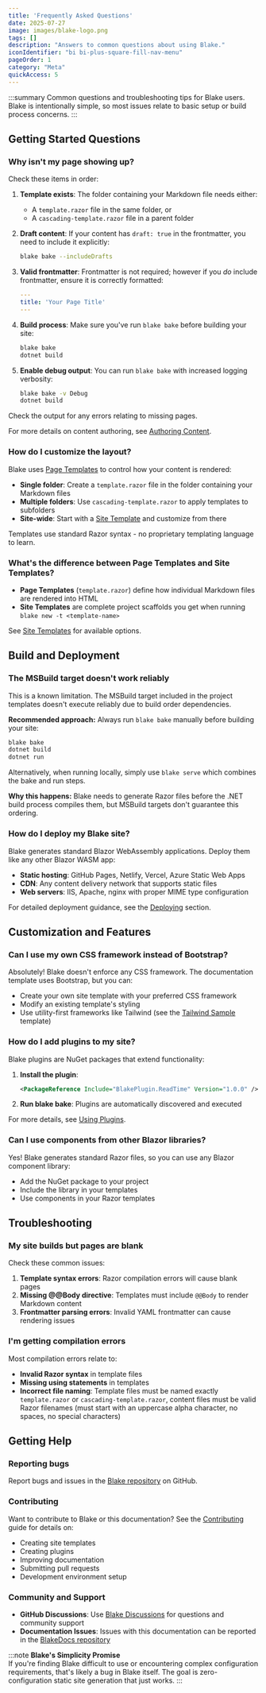 ```yaml
---
title: 'Frequently Asked Questions'
date: 2025-07-27
image: images/blake-logo.png
tags: []
description: "Answers to common questions about using Blake."
iconIdentifier: "bi bi-plus-square-fill-nav-menu"
pageOrder: 1
category: "Meta"
quickAccess: 5
---
```


:::summary
Common questions and troubleshooting tips for Blake users. Blake is intentionally simple, so most issues relate to basic setup or build process concerns.
:::

## Getting Started Questions

### Why isn't my page showing up?

Check these items in order:

1. **Template exists**: The folder containing your Markdown file needs either:
   - A `template.razor` file in the same folder, or
   - A `cascading-template.razor` file in a parent folder

2. **Draft content**: If your content has `draft: true` in the frontmatter, you need to include it explicitly:

   ```bash
   blake bake --includeDrafts
   ```

3. **Valid frontmatter**: Frontmatter is not required; however if you _do_ include frontmatter, ensure it is correctly formatted:

   ```yaml
   ---
   title: 'Your Page Title'
   ---
   ```

4. **Build process**: Make sure you've run `blake bake` before building your site:

   ```bash
   blake bake
   dotnet build
   ```

5. **Enable debug output**: You can run `blake bake` with increased logging verbosity:

   ```bash
   blake bake -v Debug
   dotnet build
   ```

Check the output for any errors relating to missing pages.

For more details on content authoring, see [Authoring Content](/pages/2%20using%20blake/authoring-content).

### How do I customize the layout?

Blake uses [Page Templates](/pages/2%20using%20blake/page-templates) to control how your content is rendered:

- **Single folder**: Create a `template.razor` file in the folder containing your Markdown files
- **Multiple folders**: Use `cascading-template.razor` to apply templates to subfolders
- **Site-wide**: Start with a [Site Template](/pages/2%20using%20blake/site-templates) and customize from there

Templates use standard Razor syntax - no proprietary templating language to learn.

### What's the difference between Page Templates and Site Templates?

- **Page Templates** (`template.razor`) define how individual Markdown files are rendered into HTML
- **Site Templates** are complete project scaffolds you get when running `blake new -t <template-name>`

See [Site Templates](/pages/2%20using%20blake/site-templates) for available options.

## Build and Deployment

### The MSBuild target doesn't work reliably

This is a known limitation. The MSBuild target included in the project templates doesn't execute reliably due to build order dependencies.

**Recommended approach:**
Always run `blake bake` manually before building your site:

```bash
blake bake
dotnet build
dotnet run
```

Alternatively, when running locally, simply use `blake serve` which combines the bake and run steps.

**Why this happens:** Blake needs to generate Razor files before the .NET build process compiles them, but MSBuild targets don't guarantee this ordering.

### How do I deploy my Blake site?

Blake generates standard Blazor WebAssembly applications. Deploy them like any other Blazor WASM app:

- **Static hosting**: GitHub Pages, Netlify, Vercel, Azure Static Web Apps
- **CDN**: Any content delivery network that supports static files
- **Web servers**: IIS, Apache, nginx with proper MIME type configuration

For detailed deployment guidance, see the [Deploying](/pages/3%20deploying/) section.

## Customization and Features

### Can I use my own CSS framework instead of Bootstrap?

Absolutely! Blake doesn't enforce any CSS framework. The documentation template uses Bootstrap, but you can:

- Create your own site template with your preferred CSS framework
- Modify an existing template's styling
- Use utility-first frameworks like Tailwind (see the [Tailwind Sample](https://tailwindsample.blake-ssg.org/) template)

### How do I add plugins to my site?

Blake plugins are NuGet packages that extend functionality:

1. **Install the plugin**:

   ```xml
   <PackageReference Include="BlakePlugin.ReadTime" Version="1.0.0" />
   ```

2. **Run blake bake**: Plugins are automatically discovered and executed

For more details, see [Using Plugins](/pages/2%20using%20blake/using-plugins).

### Can I use components from other Blazor libraries?

Yes! Blake generates standard Razor files, so you can use any Blazor component library:

- Add the NuGet package to your project
- Include the library in your templates
- Use components in your Razor templates

## Troubleshooting

### My site builds but pages are blank

Check these common issues:

1. **Template syntax errors**: Razor compilation errors will cause blank pages
2. **Missing @@Body directive**: Templates must include `@@Body` to render Markdown content
3. **Frontmatter parsing errors**: Invalid YAML frontmatter can cause rendering issues

### I'm getting compilation errors

Most compilation errors relate to:

- **Invalid Razor syntax** in template files
- **Missing using statements** in templates
- **Incorrect file naming**: Template files must be named exactly `template.razor` or `cascading-template.razor`, content files must be valid Razor filenames (must start with an uppercase alpha character, no spaces, no special characters)

## Getting Help

### Reporting bugs

Report bugs and issues in the [Blake repository](https://github.com/matt-goldman/blake/issues) on GitHub.

### Contributing

Want to contribute to Blake or this documentation? See the [Contributing](/pages/5%20contributing/) guide for details on:

- Creating site templates
- Creating plugins
- Improving documentation
- Submitting pull requests
- Development environment setup

### Community and Support

- **GitHub Discussions**: Use [Blake Discussions](https://github.com/matt-goldman/blake/discussions) for questions and community support
- **Documentation Issues**: Issues with this documentation can be reported in the [BlakeDocs repository](https://github.com/matt-goldman/BlakeDocs/issues)

:::note
**Blake's Simplicity Promise**    
If you're finding Blake difficult to use or encountering complex configuration requirements, that's likely a bug in Blake itself. The goal is zero-configuration static site generation that just works.
:::
